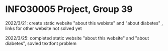 # INFO30005 Project, Group 39

2022/3/21:  create static website "about this webiste" and "about diabetes" , links for other website not solved yet

2022/3/25: completed static website "about this website" and "about diabetes", sovled textfont problem